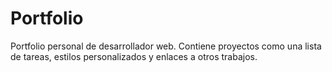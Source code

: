 # Portfolio
Portfolio personal de desarrollador web. Contiene proyectos como una lista de tareas, estilos personalizados y enlaces a otros trabajos.
